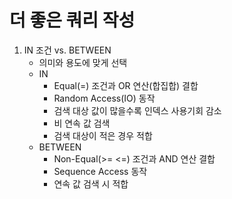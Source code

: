 # 더 좋은 쿼리 작성

1. IN 조건 vs. BETWEEN
   - 의미와 용도에 맞게 선택
   - IN
     - Equal(=) 조건과 OR 연산(합집합) 결합
     - Random Access(IO) 동작
     - 검색 대상 값이 많을수록 인덱스 사용기회 감소
     - 비 연속 값 검색
     - 검색 대상이 적은 경우 적합
   - BETWEEN
     - Non-Equal(>= <=) 조건과 AND 연산 결합
     - Sequence Access 동작
     - 연속 값 검색 시 적합    

